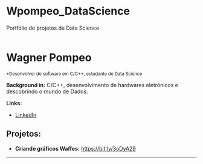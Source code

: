 # Wpompeo_DataScience
Portfólio de projetos de Data Science

<p align="center">
  <img scr="https://raw.githubusercontent.com/Wpompeo/Wpompeo_DataScience/master/banner.png">
</p>



# Wagner Pompeo
<sub>*Desenvolver de software em C/C++, estudante de Data Science</sub>



**Background in:** C/C++, desenvolvimento de hardwares eletrônicos e descobrindo o mundo de Dados.

**Links:**
* [LinkedIn](https://www.linkedin.com/in/wpc23)



## Projetos:

* **Criando gráficos Waffes:** https://bit.ly/3oDyA29







---




